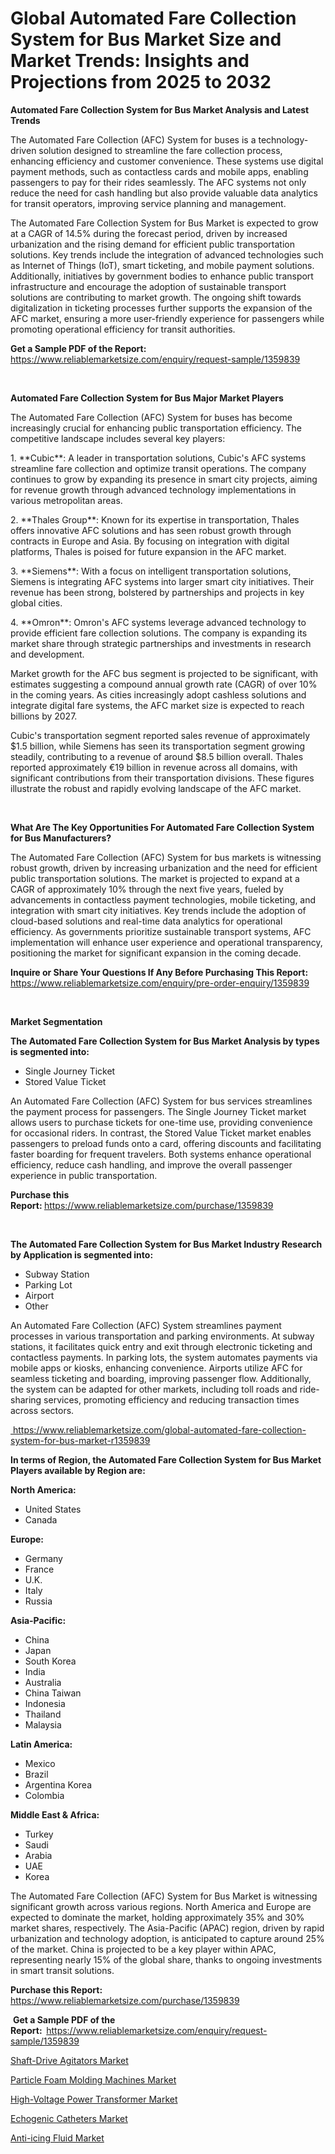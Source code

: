 <p><h1>Global Automated Fare Collection System for Bus Market Size and Market Trends: Insights and Projections from 2025 to 2032</h1></p><p><strong>Automated Fare Collection System for Bus Market Analysis and Latest Trends</strong></p>
<p><p>The Automated Fare Collection (AFC) System for buses is a technology-driven solution designed to streamline the fare collection process, enhancing efficiency and customer convenience. These systems use digital payment methods, such as contactless cards and mobile apps, enabling passengers to pay for their rides seamlessly. The AFC systems not only reduce the need for cash handling but also provide valuable data analytics for transit operators, improving service planning and management.</p><p>The Automated Fare Collection System for Bus Market is expected to grow at a CAGR of 14.5% during the forecast period, driven by increased urbanization and the rising demand for efficient public transportation solutions. Key trends include the integration of advanced technologies such as Internet of Things (IoT), smart ticketing, and mobile payment solutions. Additionally, initiatives by government bodies to enhance public transport infrastructure and encourage the adoption of sustainable transport solutions are contributing to market growth. The ongoing shift towards digitalization in ticketing processes further supports the expansion of the AFC market, ensuring a more user-friendly experience for passengers while promoting operational efficiency for transit authorities.</p></p>
<p><strong>Get a Sample PDF of the Report:&nbsp;</strong> <a href="https://www.reliablemarketsize.com/enquiry/request-sample/1359839?utm_campaign=2005&utm_medium=2&utm_source=Github&utm_content=ia&utm_term=22032025&utm_id=automated-fare-collection-system-for-bus">https://www.reliablemarketsize.com/enquiry/request-sample/1359839</a></p>
<p>&nbsp;</p>
<p><strong>Automated Fare Collection System for Bus Major Market Players</strong></p>
<p><p>The Automated Fare Collection (AFC) System for buses has become increasingly crucial for enhancing public transportation efficiency. The competitive landscape includes several key players:</p><p>1. **Cubic**: A leader in transportation solutions, Cubic's AFC systems streamline fare collection and optimize transit operations. The company continues to grow by expanding its presence in smart city projects, aiming for revenue growth through advanced technology implementations in various metropolitan areas.</p><p>2. **Thales Group**: Known for its expertise in transportation, Thales offers innovative AFC solutions and has seen robust growth through contracts in Europe and Asia. By focusing on integration with digital platforms, Thales is poised for future expansion in the AFC market.</p><p>3. **Siemens**: With a focus on intelligent transportation solutions, Siemens is integrating AFC systems into larger smart city initiatives. Their revenue has been strong, bolstered by partnerships and projects in key global cities.</p><p>4. **Omron**: Omron's AFC systems leverage advanced technology to provide efficient fare collection solutions. The company is expanding its market share through strategic partnerships and investments in research and development.</p><p>Market growth for the AFC bus segment is projected to be significant, with estimates suggesting a compound annual growth rate (CAGR) of over 10% in the coming years. As cities increasingly adopt cashless solutions and integrate digital fare systems, the AFC market size is expected to reach billions by 2027.</p><p>Cubic's transportation segment reported sales revenue of approximately $1.5 billion, while Siemens has seen its transportation segment growing steadily, contributing to a revenue of around $8.5 billion overall. Thales reported approximately €19 billion in revenue across all domains, with significant contributions from their transportation divisions. These figures illustrate the robust and rapidly evolving landscape of the AFC market.</p></p>
<p>&nbsp;</p>
<p><strong>What Are The Key Opportunities For Automated Fare Collection System for Bus Manufacturers?</strong></p>
<p><p>The Automated Fare Collection (AFC) System for bus markets is witnessing robust growth, driven by increasing urbanization and the need for efficient public transportation solutions. The market is projected to expand at a CAGR of approximately 10% through the next five years, fueled by advancements in contactless payment technologies, mobile ticketing, and integration with smart city initiatives. Key trends include the adoption of cloud-based solutions and real-time data analytics for operational efficiency. As governments prioritize sustainable transport systems, AFC implementation will enhance user experience and operational transparency, positioning the market for significant expansion in the coming decade.</p></p>
<p><strong>Inquire or Share Your Questions If Any Before Purchasing This Report:</strong> <a href="https://www.reliablemarketsize.com/enquiry/pre-order-enquiry/1359839?utm_campaign=2005&utm_medium=2&utm_source=Github&utm_content=ia&utm_term=22032025&utm_id=automated-fare-collection-system-for-bus">https://www.reliablemarketsize.com/enquiry/pre-order-enquiry/1359839</a></p>
<p>&nbsp;</p>
<p><strong>Market Segmentation</strong></p>
<p><strong>The Automated Fare Collection System for Bus Market Analysis by types is segmented into:</strong></p>
<p><ul><li>Single Journey Ticket</li><li>Stored Value Ticket</li></ul></p>
<p><p>An Automated Fare Collection (AFC) System for bus services streamlines the payment process for passengers. The Single Journey Ticket market allows users to purchase tickets for one-time use, providing convenience for occasional riders. In contrast, the Stored Value Ticket market enables passengers to preload funds onto a card, offering discounts and facilitating faster boarding for frequent travelers. Both systems enhance operational efficiency, reduce cash handling, and improve the overall passenger experience in public transportation.</p></p>
<p><strong>Purchase this Report:&nbsp;</strong><a href="https://www.reliablemarketsize.com/purchase/1359839?utm_campaign=2005&utm_medium=2&utm_source=Github&utm_content=ia&utm_term=22032025&utm_id=automated-fare-collection-system-for-bus">https://www.reliablemarketsize.com/purchase/1359839</a></p>
<p>&nbsp;</p>
<p><strong>The Automated Fare Collection System for Bus Market Industry Research by Application is segmented into:</strong></p>
<p><ul><li>Subway Station</li><li>Parking Lot</li><li>Airport</li><li>Other</li></ul></p>
<p><p>An Automated Fare Collection (AFC) System streamlines payment processes in various transportation and parking environments. At subway stations, it facilitates quick entry and exit through electronic ticketing and contactless payments. In parking lots, the system automates payments via mobile apps or kiosks, enhancing convenience. Airports utilize AFC for seamless ticketing and boarding, improving passenger flow. Additionally, the system can be adapted for other markets, including toll roads and ride-sharing services, promoting efficiency and reducing transaction times across sectors.</p></p>
<p><a href="https://www.reliablemarketsize.com/global-automated-fare-collection-system-for-bus-market-r1359839?utm_campaign=2005&utm_medium=2&utm_source=Github&utm_content=ia&utm_term=22032025&utm_id=automated-fare-collection-system-for-bus">&nbsp;https://www.reliablemarketsize.com/global-automated-fare-collection-system-for-bus-market-r1359839</a></p>
<p><strong>In terms of Region, the Automated Fare Collection System for Bus Market Players available by Region are:</strong></p>
<p>
    <p> <strong> North America: </strong>
        <ul>
            <li>United States</li>
            <li>Canada</li>
        </ul>
        </p> 
    <p> <strong> Europe: </strong>
        <ul>
            <li>Germany</li>
            <li>France</li>
            <li>U.K.</li>
            <li>Italy</li>
            <li>Russia</li>
        </ul>
        </p> 
    <p> <strong> Asia-Pacific: </strong>
        <ul>
            <li>China</li>
            <li>Japan</li>
            <li>South Korea</li>
            <li>India</li>
            <li>Australia</li>
            <li>China Taiwan</li>
            <li>Indonesia</li>
            <li>Thailand</li>
            <li>Malaysia</li>
        </ul>
        </p> 
    <p> <strong> Latin America: </strong>
        <ul>
            <li>Mexico</li>
            <li>Brazil</li>
            <li>Argentina Korea</li>
            <li>Colombia</li>
        </ul>
        </p> 
    <p> <strong> Middle East & Africa: </strong>
        <ul>
            <li>Turkey</li>
            <li>Saudi</li>
            <li>Arabia</li>
            <li>UAE</li>
            <li>Korea</li>
        </ul>
    </p>
    </p>
<p><p>The Automated Fare Collection (AFC) System for Bus Market is witnessing significant growth across various regions. North America and Europe are expected to dominate the market, holding approximately 35% and 30% market shares, respectively. The Asia-Pacific (APAC) region, driven by rapid urbanization and technology adoption, is anticipated to capture around 25% of the market. China is projected to be a key player within APAC, representing nearly 15% of the global share, thanks to ongoing investments in smart transit solutions.</p></p>
<p><strong>Purchase this Report: </strong><a href="https://www.reliablemarketsize.com/purchase/1359839?utm_campaign=2005&utm_medium=2&utm_source=Github&utm_content=ia&utm_term=22032025&utm_id=automated-fare-collection-system-for-bus">https://www.reliablemarketsize.com/purchase/1359839</a></p>
<p>&nbsp;<strong>Get a Sample PDF of the Report:&nbsp;&nbsp;</strong><a href="https://www.reliablemarketsize.com/enquiry/request-sample/1359839?utm_campaign=2005&utm_medium=2&utm_source=Github&utm_content=ia&utm_term=22032025&utm_id=automated-fare-collection-system-for-bus">https://www.reliablemarketsize.com/enquiry/request-sample/1359839</a></p>
<p><strong></strong></p>
<p><p><a href="https://github.com/gogashopkewy/Market-Research-Report-List-1/blob/main/shaft-drive-agitators-market.md?utm_campaign=2005&utm_medium=2&utm_source=Github&utm_content=ia&utm_term=22032025&utm_id=automated-fare-collection-system-for-bus">Shaft-Drive Agitators Market</a></p><p><a href="https://github.com/eskelimaksic/Market-Research-Report-List-1/blob/main/particle-foam-molding-machines-market.md?utm_campaign=2005&utm_medium=2&utm_source=Github&utm_content=ia&utm_term=22032025&utm_id=automated-fare-collection-system-for-bus">Particle Foam Molding Machines Market</a></p><p><a href="https://github.com/myrieronays5/Market-Research-Report-List-1/blob/main/high-voltage-power-transformer-market.md?utm_campaign=2005&utm_medium=2&utm_source=Github&utm_content=ia&utm_term=22032025&utm_id=automated-fare-collection-system-for-bus">High-Voltage Power Transformer Market</a></p><p><a href="https://github.com/kohushamudo3/Market-Research-Report-List-1/blob/main/echogenic-catheters-market.md?utm_campaign=2005&utm_medium=2&utm_source=Github&utm_content=ia&utm_term=22032025&utm_id=automated-fare-collection-system-for-bus">Echogenic Catheters Market</a></p><p><a href="https://github.com/lylyparadise/Market-Research-Report-List-6/blob/main/anti-icing-fluid-market.md?utm_campaign=2005&utm_medium=2&utm_source=Github&utm_content=ia&utm_term=22032025&utm_id=automated-fare-collection-system-for-bus">Anti-icing Fluid Market</a></p></p>